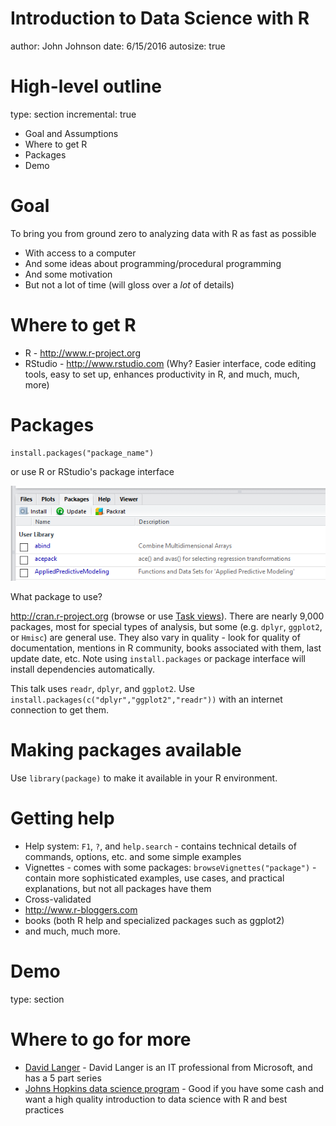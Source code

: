 Introduction to Data Science with R
========================================================
author: John Johnson
date: 6/15/2016
autosize: true

High-level outline
========================================================
type: section
incremental: true

- Goal and Assumptions
- Where to get R
- Packages
- Demo

Goal
========================================================

To bring you from ground zero to analyzing data with R as fast as possible

- With access to a computer
- And some ideas about programming/procedural programming
- And some motivation
- But not a lot of time (will gloss over a *lot* of details)

Where to get R
========================================================

- R - http://www.r-project.org
- RStudio - http://www.rstudio.com (Why? Easier interface, code editing tools, easy to set up, enhances productivity in R, and much, much, more)

Packages
========================================================

```
install.packages("package_name")
```
or use R or RStudio's package interface

![Package interface in RStudio](package.png)

What package to use?

http://cran.r-project.org (browse or use [Task views](https://cran.r-project.org/web/views/)). There are nearly 9,000 packages, most for special types of analysis, but some (e.g. `dplyr`, `ggplot2`, or `Hmisc`) are general use. They also vary in quality - look for quality of documentation, mentions in R community, books associated with them, last update date, etc. Note using `install.packages` or package interface will install dependencies automatically.

This talk uses `readr`, `dplyr`, and `ggplot2`. Use `install.packages(c("dplyr","ggplot2","readr"))` with an internet connection to get them.

Making packages available
========================================================

Use `library(package)` to make it available in your R environment.

Getting help
========================================================

- Help system: `F1`, `?`, and `help.search` - contains technical details of commands, options, etc. and some simple examples
- Vignettes - comes with some packages: `browseVignettes("package")` - contain more sophisticated examples, use cases, and practical explanations, but not all packages have them
- Cross-validated 
- http://www.r-bloggers.com
- books (both R help and specialized packages such as ggplot2)
- and much, much more.

Demo
========================================================
type: section

Where to go for more
========================================================

- [David Langer](http://www.youtube.com/watch?v=32o0DnuRjfg) - David Langer is an IT professional from Microsoft, and has a 5 part series
- [Johns Hopkins data science program](https://www.coursera.org/specializations/jhu-data-science) - Good if you have some cash and want a high quality introduction to data science with R and best practices
